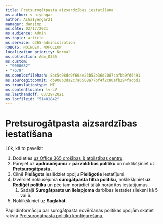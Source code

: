 ```yaml
---
title: Pretsurogātpasta aizsardzības iestatīšana
ms.author: v-aiyengar
author: AshaIyengar21
manager: dansimp
ms.date: 02/17/2021
ms.audience: Admin
ms.topic: article
ms.service: o365-administration
ROBOTS: NOINDEX, NOFOLLOW
localization_priority: Normal
ms.collection: Adm_O365
ms.custom:
- "9000682"
- "7679"
ms.openlocfilehash: 8bc5c98dc9f60ae23b52b36d2087cafbb9fd6491
ms.sourcegitcommit: db908b3da2c7a6508a77bf4f2c80afb294fadbd1
ms.translationtype: MT
ms.contentlocale: lv-LV
ms.lasthandoff: 03/29/2021
ms.locfileid: "51401842"
---
```

# <a name="set-up-an-anti-spam-protection"></a>Pretsurogātpasta aizsardzības iestatīšana

Lūk, kā to paveikt:

1. Dodieties [uz Office 365 drošības & atbilstības centru](https://go.microsoft.com/fwlink/p/?linkid=2077143).
1. Pārejiet uz **apdraudējumu**  >  **pārvaldības politiku** un noklikšķiniet uz **[Pretsurogātpasta .](https://go.microsoft.com/fwlink/p/?linkid=2077143)**
1. Cilnē **Pielāgots** ieslēdziet opciju **Pielāgotie** iestatījumi.
1. Izvērsiet noklusējuma **surogātpasta filtra politiku,** noklikšķiniet **uz Rediģēt politiku** un pēc tam norādiet tālāk norādītos iestatījumus.
    1. Sadaļā **Surogātpasts un lielapjoma** darbības iestatiet slieksni kā 5 vai 6.
1. Noklikšķiniet uz **Saglabāt**.

Papildinformāciju par surogātpasta novēršanas politikas opcijām skatiet rakstā [Pretsurogātpasta politiku konfigurēšana.](https://go.microsoft.com/fwlink/?linkid=2092051)
